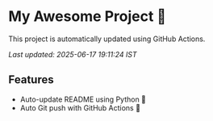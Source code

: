 # My Awesome Project 🚀

This project is automatically updated using GitHub Actions.

_Last updated: 2025-06-17 19:11:24 IST_

## Features
- Auto-update README using Python 🐍
- Auto Git push with GitHub Actions 🤖
